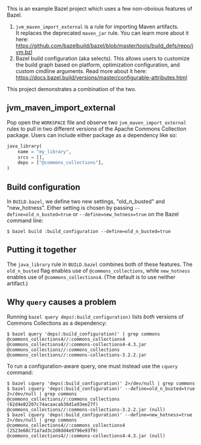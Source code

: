This is an example Bazel project which uses a few non-obvious features of
Bazel.

1. `jvm_maven_import_external` is a rule for importing Maven artifacts.  
   It replaces the deprecated `maven_jar` rule.  You can learn more about it
   here: https://github.com/bazelbuild/bazel/blob/master/tools/build_defs/repo/jvm.bzl
2. Bazel build configuration (aka selects).  This allows users to customize the
   build graph based on platform, optimization configuration, and custom cmdline
   arguments.  Read more about it here:
   https://docs.bazel.build/versions/master/configurable-attributes.html

This project demonstrates a combination of the two.

## jvm_maven_import_external

Pop open the `WORKSPACE` file and observe two `jvm_maven_import_external`
rules to pull in two different versions of the Apache Commons Collection
package.  Users can include either package as a dependency like so:

```python
java_library(
    name = "my_library",
    srcs = [],
    deps = ["@commons_collections"],
)
```

## Build configuration 

In `BUILD.bazel`, we define two new settings, "old_n_busted" and "new_hotness".
Either setting is chosen by passing `--define=old_n_busted=true` or
`--define=new_hotness=true` on the Bazel command line:

```console
$ bazel build :build_configuration --define=old_n_busted=true
```

## Putting it together

The `java_library` rule in `BUILD.bazel` combines both of these features.  The
`old_n_busted` flag enables use of `@commons_collections`, while `new_hotness`
enables use of `@commons_collections4`.  (The default is to use neither
artifact.)

## Why `query` causes a problem

Running `bazel query deps(:build_configuration)` lists _both_ versions of Commons
Collections as a dependency:

```console
$ bazel query 'deps(:build_configuration)' | grep commons
@commons_collections4//:commons_collections4
@commons_collections4//:commons-collections4-4.3.jar
@commons_collections//:commons_collections
@commons_collections//:commons-collections-3.2.2.jar
```

To run a configuration-aware query, one must instead use the `cquery` command:

```
$ bazel cquery 'deps(:build_configuration)' 2>/dev/null | grep commons
$ bazel cquery 'deps(:build_configuration)' --define=old_n_busted=true 2>/dev/null | grep commons
@commons_collections//:commons_collections (62d4e82207c74acaacab38d1a93ee27f)
@commons_collections//:commons-collections-3.2.2.jar (null)
$ bazel cquery 'deps(:build_configuration)' --define=new_hotness=true 2>/dev/null | grep commons
@commons_collections4//:commons_collections4 (2523e68c71a7ad3c2d8dd4e9796e93f9)
@commons_collections4//:commons-collections4-4.3.jar (null)
```
